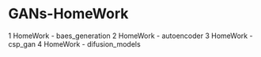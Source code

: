 # GANs-HomeWork

1 HomeWork - baes_generation
2 HomeWork - autoencoder
3 HomeWork - csp_gan
4 HomeWork - difusion_models

